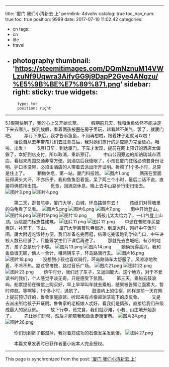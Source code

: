
---
title: '厦门 我们小清新去 上'
permlink: 4dvohv
catalog: true
toc_nav_num: true
toc: true
position: 9999
date: 2017-07-10 11:02:42
categories:
- cn
tags:
- cn
- life
- travel
- photography
thumbnail: 'https://steemitimages.com/DQmNznuM14VWLzuNf9Uqwra3AifyGG9j9DapP2Gye4ANqzu/%E5%9B%BE%E7%89%871.png'
sidebar:
    right:
        sticky: true
widgets:
    -
        type: toc
        position: right
---


5.1假期快到了，我的心上又开始长草。
　　假期前几天，我和鱼鱼依然不能决定下来去哪儿。挨到放假，看着俩孩被圈在房子里玩，越看越不美气，罢了，就厦门吧。
　　票订下来后，我才告诉鱼鱼，不用再想啦，跟着妹子走就可以啦！
　　话说自从去年带孩儿们去过青岛后，我对她们旅行的适应能力完全放心。哦啦，出发！
　　5月1日早，到达厦门。下车才发现，提前在网上预订的酒店太偏僻了，幸好到店支付，所以取消，重新预订。
　　中山公园旁边的斯铂瑞城市酒店，看起来周围交通非常方便。到酒店后我傻眼了，小孩在厦门住宿必须要身份证明，护口本没带，必须由酒店的人带着去派出所开证明。折腾了1个多小时，总算是住上了。
　　稍做休息，第一站，厦门科技馆。
![图片1.png](https://steemitimages.com/DQmNznuM14VWLzuNf9Uqwra3AifyGG9j9DapP2Gye4ANqzu/%E5%9B%BE%E7%89%871.png)
　　俩孩在里面玩得满头大汗，不亦乐乎。我和鱼鱼忍着饿，呆了两三个小时，最后二话不说，直接将俩孩拎出馆。
　　觅食，回酒店休息，晚上去中山路步行街扫街去。
![图片3.png](https://steemitimages.com/DQmPZpBRkLZTWwFnm3LQjsJMkCMdYnXktbjfxUAupaZUuGM/%E5%9B%BE%E7%89%873.png)
![图片4.png](https://steemitimages.com/DQmTp7oRVS6zH9CKgUQAEt9Tc9n8zCT7UDcyRFkMRC1563y/%E5%9B%BE%E7%89%874.png)

　　第二天，逛普陀寺，厦门大学，白城，环岛路骑车去！
　　孩纸们对荷塘里的乌龟看了又看。
![图片5.png](https://steemitimages.com/DQmdV4DGMw11qY52fgtDkxbGigDqVyqM9iQj45J3jgeuLrK/%E5%9B%BE%E7%89%875.png)
![图片6.png](https://steemitimages.com/DQmYaakB7sLQaFoKcsgd3MNiDCHM3Pqp2xn9UwFJxStGYHN/%E5%9B%BE%E7%89%876.png)
![图片7.png](https://steemitimages.com/DQmRuutRgyhq1WKkrtup5jcLWdXgC15akE5bjrGJwNc2G3Z/%E5%9B%BE%E7%89%877.png)
　　雨中开始登山。
![图片8.png](https://steemitimages.com/DQmYcv6GtYvSYyz4pBubsP7ppr8Dg8zdGR8u5AdEzgYrYuZ/%E5%9B%BE%E7%89%878.png)
![图片9.png](https://steemitimages.com/DQmNt6qZaoYw1XrgHfcKnpcQQFzaAqXprpcKeCfZkGQJvjj/%E5%9B%BE%E7%89%879.png)
![图片10.png](https://steemitimages.com/DQmbcqVqHo4JLL5FtauFaD88g8b9Yq3bb6JSCqnkrJayFak/%E5%9B%BE%E7%89%8710.png)
　　俩孩儿太太给力了，一口气登上山顶。远眺厦门标志性建筑。
![图片11.png](https://steemitimages.com/DQmcZMZ8ee9MX4YjNf5cgDWYdFCNFuj2LwkUDUAk9EAnumy/%E5%9B%BE%E7%89%8711.png)
![图片12.png](https://steemitimages.com/DQmNXuePKAhRVBP34MLNiR1c4QTp41Xe5iHVQK1QoTGv5J5/%E5%9B%BE%E7%89%8712.png)
　　中途在普陀寺买些素饼，补充下，下山。
　　厦门大学离普陀寺很近，到厦大时，刚好中午饭时间，厦大附近吃饭特方便，我们准备吃完再逛，结果吃完饭跑到学校门口，中午进校人数已经够了，只能等学生们下课后再进了。
　　那就先去白城吧。有沙的地方，孩子总是玩个不够。
![图片13.png](https://steemitimages.com/DQmdrUoNhQYxpy5P1x5nFaD9P4u1BS4uhPwyQWtmNQYK47S/%E5%9B%BE%E7%89%8713.png)
![图片14.png](https://steemitimages.com/DQmcx1xUMZvqTdp1i2LNUp5NE6SfmMV8a5fPxwkoNY9ChNt/%E5%9B%BE%E7%89%8714.png)
　　她俩玩得高兴，我和鱼鱼很无聊，俩人一合计，租两辆车子，环岛路骑行去。
![图片16.png](https://steemitimages.com/DQmUecvn6Q4gCK5N77UQTWyGh47fVh1XqXF8rJ6m9hGe836/%E5%9B%BE%E7%89%8716.png)
![图片18.png](https://steemitimages.com/DQmPkKkG1RZQ73YBPx9thvatW94Bmw24GbqpTF2fkFS11Zc/%E5%9B%BE%E7%89%8718.png)
　　没想到小孩也喜欢骑行。环岛路骑车太舒服了。风凉凉地吹着，不冷不热。路过曾瘄按，路过音乐广场。
![图片21.png](https://steemitimages.com/DQmaSX9UQG8mkQogzZ6TfA8jyBGaNhC5qizKUeZdWXUA62N/%E5%9B%BE%E7%89%8721.png)
![图片22.png](https://steemitimages.com/DQmdYD3dAcX5psDGHfdj5YB6xKYqG84Q5bb75C3337LGW7U/%E5%9B%BE%E7%89%8722.png)
![图片23.png](https://steemitimages.com/DQmSLjaUQ11LT2qsTjJZ5DmdGnLSkxjryT3VDY836bxuXyu/%E5%9B%BE%E7%89%8723.png)
　　傍午时分，我们还了车子，又返回厦大。这个地方，对于不爱读书的我们，个人感觉平淡无奇。只是感受下氛围。
　　第三天，乘船去鼓浪屿。船票提前在微信上购买好，早上早早叫车就去乘船，结果被告知江面雾大，暂时停航。等啊等，1个多小时，通航了。
　　鼓浪屿上的住宿，同样是前一天在网上提前预订好的，鲁鲁家庭旅馆。听起来有点像郑渊洁笔下的皮皮鲁。
　　又是去派出所给孩子开证明。鲁鲁家的老板娘人忒好，看我们是俩孩，直接给我们升级成最大的家庭房。
　　放下行李，觅完食，我们就沙滩，小巷、山庄地开始逛了。
　　先让她们玩够，然后才能陪我和鱼鱼走街窜巷。
![图片24.png](https://steemitimages.com/DQmdowkU2Mcm422JNsvTRGaMPG81urhMgCncYC1aeEHAC57/%E5%9B%BE%E7%89%8724.png)
![图片26.png](https://steemitimages.com/DQmUMdy2n63sSZKEeELyFiurKe71dtg2HaBfswz22oDmZV6/%E5%9B%BE%E7%89%8726.png)

　　你们玩到裤子都湿掉，我对着郑成功的石像发呆发到傻。
![图片27.png](https://steemitimages.com/DQmPEpiw6ZDTp4zHLBxQbLbss48DPvih3Lvz6rNr8s8H8fh/%E5%9B%BE%E7%89%8727.png)

　　本篇文章发表时已获作者董小宛本人完全授权。

- - -

This page is synchronized from the post: ['厦门 我们小清新去 上'](https://steemit.com/@rivalhw/4dvohv)
